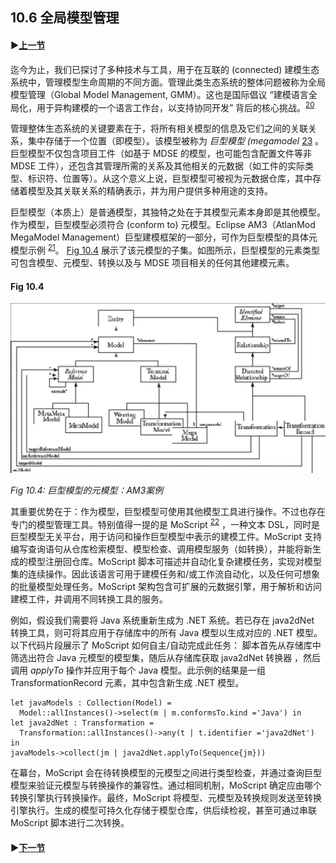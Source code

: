 ## 10.6 全局模型管理

#### ▶[上一节](5.md)

迄今为止，我们已探讨了多种技术与工具，用于在互联的 (connected) 建模生态系统中，管理模型生命周期的不同方面。管理此类生态系统的整体问题被称为全局模型管理（Global Model Management, GMM）。这也是国际倡议 “建模语言全局化，用于异构建模的一个语言工作台，以支持协同开发” 背后的核心挑战。<sup>[20](0.md#20)</sup>

管理整体生态系统的关键要素在于，将所有相关模型的信息及它们之间的关联关系，集中存储于一个位置（即模型）。该模型被称为 *巨型模型 (megamodel* [23](../bibliography.md#23) 。巨型模型不仅包含项目工件（如基于 MDSE 的模型，也可能包含配置文件等非 MDSE 工件），还包含其管理所需的关系及其他相关的元数据（如工件的实际类型、标识符、位置等）。从这个意义上说，巨型模型可被视为元数据仓库，其中存储着模型及其关联关系的精确表示，并为用户提供多种用途的支持。

巨型模型（本质上）是普通模型，其独特之处在于其模型元素本身即是其他模型。作为模型，巨型模型必须符合 (conform to) 元模型。Eclipse AM3（AtlanMod MegaModel Management）巨型建模框架的一部分，可作为巨型模型的具体元模型示例 <sup>[21](0.md#21)</sup>。 [Fig 10.4](#fig-104) 展示了该元模型的子集。如图所示，巨型模型的元素类型可包含模型、元模型、转换以及与 MDSE 项目相关的任何其他建模元素。

#### Fig 10.4
![Fig 10.4](../img/fig10.4.png)

*Fig 10.4: 巨型模型的元模型：AM3案例*

其重要优势在于：作为模型，巨型模型可使用其他模型工具进行操作。不过也存在专门的模型管理工具。特别值得一提的是 MoScript <sup>[22](0.md#22)</sup> ，一种文本 DSL，同时是巨型模型无关平台，用于访问和操作巨型模型中表示的建模工件。MoScript 支持编写查询语句从仓库检索模型、模型检查、调用模型服务（如转换），并能将新生成的模型注册回仓库。MoScript 脚本可描述并自动化复杂建模任务，实现对模型集的连续操作。因此该语言可用于建模任务和/或工作流自动化，以及任何可想象的批量模型处理任务。MoScript 架构包含可扩展的元数据引擎，用于解析和访问建模工件，并调用不同转换工具的服务。

例如，假设我们需要将 Java 系统重新生成为 .NET 系统。若已存在 java2dNet 转换工具，则可将其应用于存储库中的所有 Java 模型以生成对应的 .NET 模型。以下代码片段展示了 MoScript 如何自主/自动完成此任务： 脚本首先从存储库中筛选出符合 Java 元模型的模型集，随后从存储库获取 java2dNet 转换器 ，然后调用 *applyTo* 操作并应用于每个 Java 模型。此示例的结果是一组 TransformationRecord 元素，其中包含新生成 .NET 模型。

```dotnet
let javaModels : Collection(Model) =
  Model::allInstances()->select(m | m.conformsTo.kind ='Java') in
let java2dNet : Transformation =
  Transformation::allInstances()->any(t | t.identifier ='java2dNet') in
javaModels->collect(jm | java2dNet.applyTo(Sequence{jm}))
```
在幕台，MoScript 会在待转换模型的元模型之间进行类型检查，并通过查询巨型模型来验证元模型与转换操作的兼容性。通过相同机制，MoScript 确定应由哪个转换引擎执行转换操作。最终，MoScript 将模型、元模型及转换规则发送至转换引擎执行。生成的模型可持久化存储于模型仓库，供后续检视，甚至可通过串联 MoScript 脚本进行二次转换。

#### ▶[下一节](7.md)
